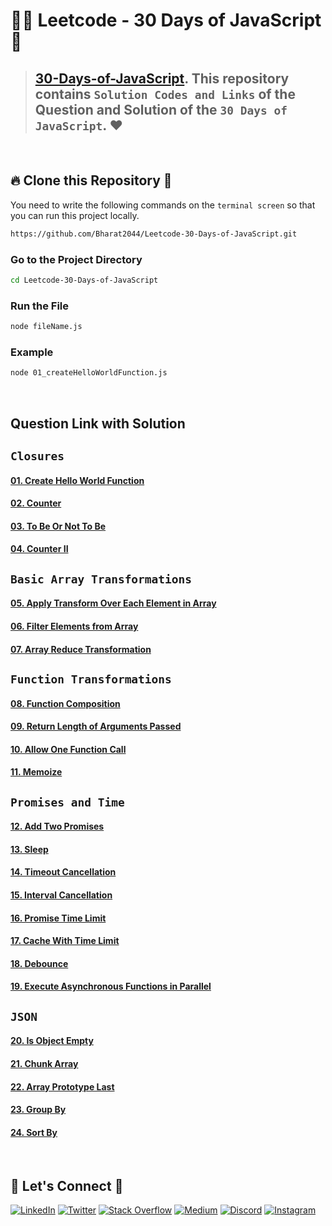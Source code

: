 # 🧑‍💻 **Leetcode - 30 Days of JavaScript** 🎯
> ## [30-Days-of-JavaScript](https://leetcode.com/studyplan/30-days-of-javascript/). This repository contains `Solution Codes and Links` of the Question and Solution of the `30 Days of JavaScript`. ❤️

<br/>

## 🔥 **Clone this Repository** 💫
You need to write the following commands on the `terminal screen` so that you can run this project locally.

```bash
https://github.com/Bharat2044/Leetcode-30-Days-of-JavaScript.git
```

### Go to the Project Directory
```sh
cd Leetcode-30-Days-of-JavaScript
```

### Run the File
```sh
node fileName.js
```

### Example
```sh
node 01_createHelloWorldFunction.js
```
<br/>

## **Question Link with Solution**
## `Closures`
#### [01. Create Hello World Function](./01_createHelloWorldFunction.js)
#### [02. Counter](./02_counter.js)
#### [03. To Be Or Not To Be](./03_toBeOrNotToBe.js)
#### [04. Counter II](./04_counter2.js)

## `Basic Array Transformations`
#### [05. Apply Transform Over Each Element in Array](./05_applyTransformOverEachElementInArray.js)
#### [06. Filter Elements from Array](./06_filterElementsFromArray.js)
#### [07. Array Reduce Transformation](./07_arrayReduceTransformation.js)

## `Function Transformations`
#### [08. Function Composition](./08_functionComposition.js)
#### [09. Return Length of Arguments Passed](./09_returnLengthOfArgumentsPassed.js)
#### [10. Allow One Function Call](./10_allowOneFunctionCall.js)
#### [11. Memoize](./11_memoize.js)

## `Promises and Time`
#### [12. Add Two Promises](./12_addTwoPromises.js)
#### [13. Sleep](./13_sleep.js)
#### [14. Timeout Cancellation](./14_timeoutCancellation.js)
#### [15. Interval Cancellation](./15_intervalCancellation.js)
#### [16. Promise Time Limit](./16_promiseTimeLimit.js)
#### [17. Cache With Time Limit](./17_cacheWithTimeLimit.js)
#### [18. Debounce](./18_debounce.js)
#### [19. Execute Asynchronous Functions in Parallel](./19_executeAsynchronousFunctionsInParallel.js)

## `JSON`
#### [20. Is Object Empty](./20_isObjectEmpty.js)
#### [21. Chunk Array](./21_chunkArray.js)
#### [22. Array Prototype Last](./22_arrayPrototypeLast.js)
#### [23. Group By](./23_groupBy.js)
#### [24. Sort By](./24_sortBy.js)


<br />

## 🔗 **Let's Connect** 🤝
[![LinkedIn](https://img.shields.io/badge/LinkedIn-%230077B5.svg?logo=linkedin&logoColor=white)](https://www.linkedin.com/in/bharat2044/)
[![Twitter](https://img.shields.io/badge/Twitter-%231DA1F2.svg?logo=Twitter&logoColor=white)](https://twitter.com/bharat__2044) 
[![Stack Overflow](https://img.shields.io/badge/-Stackoverflow-FE7A16?logo=stack-overflow&logoColor=white)](https://stackoverflow.com/users/21453213/bharat2044)
<a href='https://medium.com/@Bharat2044' target="_blank"><img alt='Medium' src='https://img.shields.io/badge/Medium-100000?style=plastic&logo=Medium&logoColor=000000&labelColor=475AC7&color=475AC7'/></a>
[![Discord](https://img.shields.io/badge/Discord-%237289DA.svg?logo=discord&logoColor=white)](https://discordapp.com/users/1202345957216231446) 
[![Instagram](https://img.shields.io/badge/Instagram-%23E4405F.svg?logo=Instagram&logoColor=white)](https://www.instagram.com/bharat__2044) 
